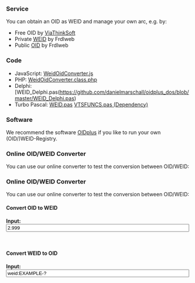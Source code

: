 <a name="service"></a>

### Service
You can obtain an OID as WEID and manage your own arc, e.g. by:
* Free OID by [ViaThinkSoft](https://oidplus.viathinksoft.com/oidplus/?goto=oidplus%3Acom.viathinksoft.freeoid)
* Private [WEID](https://registry.frdl.de/?goto=com.frdlweb.freeweid) by Frdlweb
* Public [OID](https://registry.frdl.de/?goto=oidplus%3Acom.viathinksoft.freeoid) by Frdlweb


<a name="code"></a>

### Code
* JavaScript: [WeidOidConverter.js](https://github.com/danielmarschall/oidplus/blob/master/plugins/viathinksoft/objectTypes/oid/WeidOidConverter.js)
* PHP: [WeidOidConverter.class.php](https://github.com/danielmarschall/oidplus/blob/master/plugins/viathinksoft/objectTypes/oid/WeidOidConverter.class.php)
* Delphi: [WEID_Delphi.pas(https://github.com/danielmarschall/oidplus_dos/blob/master/WEID_Delphi.pas)
* Turbo Pascal: [WEID.pas](https://github.com/danielmarschall/oidplus_dos/blob/master/WEID.PAS) [VTSFUNCS.pas (Dependency)](https://github.com/danielmarschall/oidplus_dos/blob/master/VTSFUNCS.PAS)


<a name="software"></a>

### Software
We recommend the software [OIDplus](https://oidplus.com/) if you like to run your own (OID/)WEID-Registry.

<a name="convert"></a>

 ### Online OID/WEID Converter
You can use our online converter to test the conversion between OID/WEID:




<h3>Online OID/WEID Converter</h3><p>You can use our online converter to test the conversion between OID/WEID:</p>
<h4>Convert OID to WEID</h4>
<p><b>Input:</b> <input type="text" value="2.999" name="oid" id="oid" oninput="oidInputChanged();" style="width:500px"></p>
<div id="weid2a"></div>
<div id="oid2a"></div>
<br>
<h4>Convert WEID to OID</h4>
<p><b>Input:</b> <input type="text" value="weid:EXAMPLE-?" name="weid" id="weid" oninput="weidInputChanged();" style="width:500px"></p>
<div id="weid2b"></div>
<div id="oid2b"></div>
<br>
<br><br><br>	
<a name="test"></a>

<!--
<h3>Online OID/WEID-Converter (Beta)</h3>
<p>You can use our online converter to test the conversion between OID/WEID:</p>
<frdlweb-oid2weid></frdlweb-oid2weid>
<br /><strong frdl-if-js-remove="2000">Loading...</strong>
-->

<br />
<br />
<script>
oidInputChanged();
weidInputChanged();
</script>
<script>
